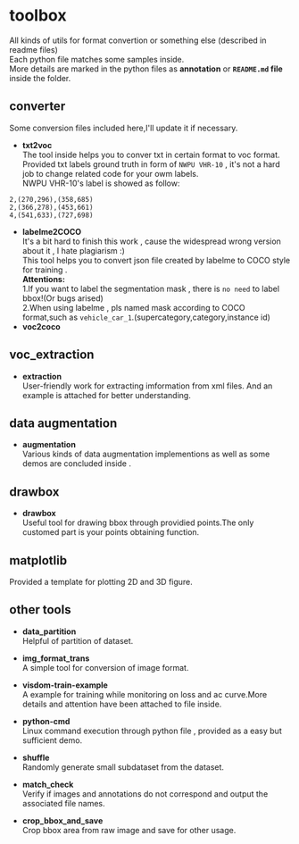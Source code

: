 # toolbox
All kinds of utils for format convertion or something else (described in readme files)</br>
Each python file matches some samples inside.</br>
More details are marked in the python files as **annotation** or **`README.md` file** inside the folder.</br>


## converter 
Some conversion files included here,I'll update it if necessary.</br>
* **txt2voc**</br>
The tool inside helps you to conver txt in certain format to voc format.<br>
Provided txt labels ground truth in form of `NWPU VHR-10` , it's not a hard job to change related code for your owm labels.<br>
NWPU VHR-10's label is showed as follow:<br>
```
2,(270,296),(358,685)
2,(366,278),(453,661)
4,(541,633),(727,698)
```
* **labelme2COCO**<br>
It's a bit hard to finish this work , cause the widespread wrong version about it , I hate plagiarism :)<br>
This tool helps you to convert json file created by labelme to COCO style for training .<br> 
**Attentions:**<br> 
    1.If you want to label the segmentation mask , there is `no need` to label bbox!(Or bugs arised)<br> 
    2.When using labelme , pls named mask according to COCO format,such as `vehicle_car_1`.(supercategory,category,instance id)<br> 
* **voc2coco**<br>


## voc_extraction
* **extraction**  
User-friendly work for extracting imformation from xml files. And an example is attached for better understanding.<br>

## data augmentation
* **augmentation**  
Various kinds of data augmentation implementions as well as some demos are concluded inside .

## drawbox
* **drawbox**  
Useful tool for drawing bbox through providied points.The only customed part is your points obtaining function. 

## matplotlib
Provided a template for plotting 2D and 3D figure.

## other tools
* **data_partition**  
Helpful of partition of dataset.

* **img_format_trans**    
A simple tool for conversion of image format.  

* **visdom-train-example**  
A example for training while monitoring on loss and ac curve.More details and attention have been attached to file inside. 

* **python-cmd**  
Linux command execution through python file , provided as a easy but sufficient demo.  

* **shuffle**  
Randomly generate small subdataset from the dataset. 

* **match_check**   
Verify if images and annotations do not correspond and output the associated file names.  

* **crop_bbox_and_save**   
Crop bbox area from raw image and save for other usage.
 

